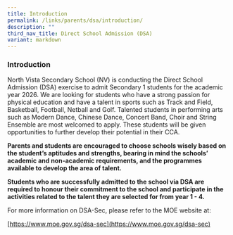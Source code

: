 ```yaml
---
title: Introduction
permalink: /links/parents/dsa/introduction/
description: ""
third_nav_title: Direct School Admission (DSA)
variant: markdown
---
```

### **Introduction**

North Vista Secondary School (NV) is conducting the Direct School Admission (DSA) exercise to admit Secondary 1 students for the academic year 2026. We are looking for students who have a strong passion for physical education and have a talent in sports such as Track and Field, Basketball, Football, Netball and Golf. Talented students in performing arts such as Modern Dance, Chinese Dance, Concert Band, Choir and String Ensemble are most welcomed to apply. These students will be given opportunities to further develop their potential in their CCA.

**Parents and students are encouraged to choose schools wisely based on the student’s aptitudes and strengths, bearing in mind the schools’ academic and non-academic requirements, and the programmes available to develop the area of talent.** 

**Students who are successfully admitted to the school via DSA are required to honour their commitment to the school and participate in the activities related to the talent they are selected for from year 1 - 4.** 

For more information on DSA-Sec, please refer to the MOE website at:

[https://www.moe.gov.sg/dsa-sec](https://www.moe.gov.sg/dsa-sec)